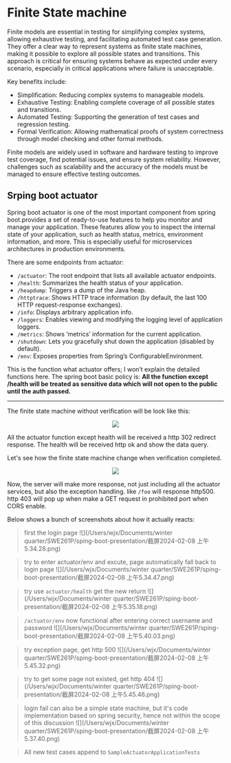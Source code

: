 # Finite State machine
Finite models are essential in testing for simplifying complex systems, allowing exhaustive testing, and facilitating automated test case generation. They offer a clear way to represent systems as finite state machines, making it possible to explore all possible states and transitions. This approach is critical for ensuring systems behave as expected under every scenario, especially in critical applications where failure is unacceptable.

Key benefits include:

- Simplification: Reducing complex systems to manageable models.
- Exhaustive Testing: Enabling complete coverage of all possible states and transitions.
- Automated Testing: Supporting the generation of test cases and regression testing.
- Formal Verification: Allowing mathematical proofs of system correctness through model checking and other formal methods.

Finite models are widely used in software and hardware testing to improve test coverage, find potential issues, and ensure system reliability. However, challenges such as scalability and the accuracy of the models must be managed to ensure effective testing outcomes.

## Srping boot actuator
Spring boot actuator is one of the most important component from spring boot.provides a set of ready-to-use features to help you monitor and manage your application. These features allow you to inspect the internal state of your application, such as health status, metrics, environment information, and more. This is especially useful for microservices architectures in production environments.

There are some endpoints from actuator:

- `/actuator`: The root endpoint that lists all available actuator endpoints.
- `/health`: Summarizes the health status of your application.
- `/heapdump`: Triggers a dump of the Java heap.
- `/httptrace`: Shows HTTP trace information (by default, the last 100 HTTP request-response exchanges).
- `/info`: Displays arbitrary application info.
- `/loggers`: Enables viewing and modifying the logging level of application loggers.
- `/metrics`: Shows ‘metrics’ information for the current application.
- `/shutdown`: Lets you gracefully shut down the application (disabled by default).
- `/env`: Exposes properties from Spring’s ConfigurableEnvironment.


This is the function what actuator offers; I won’t explain the detailed functions here. The spring boot basic policy is: **All the function except /health will be treated as sensitive data which will not open to the public until the auth passed.**

---

The finite state machine without verification will be look like this:

<div style="text-align: center;">
<img src="/Users/wjx/Documents/winter quarter/SWE261P/sping-boot-presentation/not auth diagram.drawio.svg"/>
</div>

All the actuator function except health will be received a http 302 redirect response. The health will be received http ok and show the data query. 

Let's see how the finite state machine change when verification completed.

<div style="text-align: center;">
<img src="/Users/wjx/Documents/winter quarter/SWE261P/sping-boot-presentation/Actuator diagram_authorized.drawio.svg"/>
</div>

Now, the server will make more response, not just including all the actuator services, but also the exception handling. like `/foo` will response http500. http 403 will pop up when make a GET request in prohibited port when CORS enable. 

Below shows a bunch of screenshots about how it actually reacts: 

> first the login page
![](/Users/wjx/Documents/winter quarter/SWE261P/sping-boot-presentation/截屏2024-02-08 上午5.34.28.png)

> try to enter actuator/env and excute, page automatically fall back to login page
![](/Users/wjx/Documents/winter quarter/SWE261P/sping-boot-presentation/截屏2024-02-08 上午5.34.47.png)

> try use `actuator/health` get the new return 
![](/Users/wjx/Documents/winter quarter/SWE261P/sping-boot-presentation/截屏2024-02-08 上午5.35.18.png)

> `/actuator/env` now functional after entering correct username and password
![](/Users/wjx/Documents/winter quarter/SWE261P/sping-boot-presentation/截屏2024-02-08 上午5.40.03.png)

> try exception page, get http 500
![](/Users/wjx/Documents/winter quarter/SWE261P/sping-boot-presentation/截屏2024-02-08 上午5.45.32.png)

>try to get some page not existed, get http 404
![](/Users/wjx/Documents/winter quarter/SWE261P/sping-boot-presentation/截屏2024-02-08 上午5.45.46.png)

> login fail can also be a simple state machine, but it's code implementation based on spring security, hence not within the scope of this discussion
![](/Users/wjx/Documents/winter quarter/SWE261P/sping-boot-presentation/截屏2024-02-08 上午5.37.40.png)

>All new test cases append to `SampleActuatorApplicationTests`

